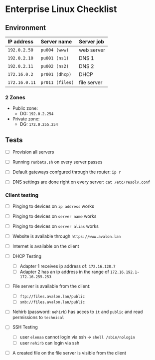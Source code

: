 # Enterprise Linux Checklist

## Environment
| IP address   | Server name    | Server job |
| :----------   | :----------    | :--------- |
| `192.0.2.50`  | `pu004 (www)`  | web server |
| `192.0.2.10`  | `pu001 (ns1)`  | DNS 1      |
| `192.0.2.11`  | `pu002 (ns2)`  | DNS 2      |
| `172.16.0.2`  | `pr001 (dhcp)` | DHCP       |
| `172.16.0.11` | `pr011 (files)`| file server|      |

### 2 Zones
- Public zone:
  - DG: `192.0.2.254`
- Private zone:
  - DG: `172.0.255.254`
  
## Tests

- [ ] Provision all servers
- [ ] Running `runbats.sh` on every server passes

- [ ] Default gateways confgured through the router: `ip r`
- [ ] DNS settings are done right on every server: `cat /etc/resolv.conf`
  
### Client testing

- [ ] Pinging to devices on `ip address` works
- [ ] Pinging to devices on `server name` works
- [ ] Pinging to devices on `server alias` works

- [ ] Website is available through `https://www.avalon.lan`
- [ ] Internet is available on the client

- [ ] DHCP Testing
  - [ ] Adapter 1 receives ip address of: `172.16.128.7`
  - [ ] Adapter 2 has an ip address in the range of `172.16.192.1-172.16.255.253`

- [ ] File server is available from the client:
  - [ ] `ftp://files.avalon.lan/public`
  - [ ] `smb://files.avalon.lan/public`
- [ ] Nehirb (password: `nehirb`) has acces to `it` and `public` and read permissions to `technical`

- [ ] SSH Testing
  - [ ] user `elenaa` cannot login via ssh -> `shell /sbin/nologin`
  - [ ] user `nehirb` can login via ssh

- [ ] A created file on the file server is visible from the client 